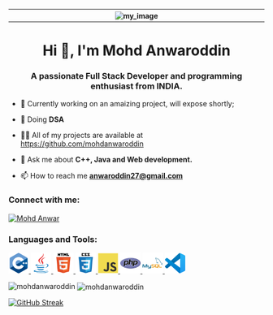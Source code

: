 
<table><tr><th width=1000px ><img src="https://cdn.dribbble.com/users/730703/screenshots/6581243/avento.gif" alt="my_image" height="300px" width="500px"></th></tr></table>
<h1 align="center">Hi 👋, I'm Mohd Anwaroddin </h1>
<h3 align="center">A passionate Full Stack Developer and programming enthusiast from INDIA.</h3>

- 🔭 Currently working on an amaizing project, will expose shortly;

- 🌱 Doing **DSA**

- 👨‍💻 All of my projects are available at https://github.com/mohdanwaroddin

- 💬 Ask me about **C++, Java and Web development.**

- 📫 How to reach me **anwaroddin27@gmail.com**

<h3 align="left">Connect with me:</h3>
<p align="left">
<a href="https://linkedin.com/in/mohd-anwaroddin-b2895b1bb" target="blank"><img align="center" src="https://raw.githubusercontent.com/rahuldkjain/github-profile-readme-generator/master/src/images/icons/Social/linked-in-alt.svg" alt="Mohd Anwar" height="30" width="40" /></a>
</p>
<h3 align="left">Languages and Tools:</h3>
<p align="left">  <a href="https://www.w3schools.com/cpp/" target="_blank" rel="noreferrer"> <img src="https://raw.githubusercontent.com/devicons/devicon/master/icons/cplusplus/cplusplus-original.svg" alt="cplusplus" width="40" height="40"/> </a> 
 <a href="https://www.w3schools.com/cpp/" target="_blank" rel="noreferrer"> <img src="https://raw.githubusercontent.com/devicons/devicon/master/icons/java/java-original.svg" alt="java" width="40" height="40"/> </a>
 <a href="https://www.w3.org/html/" target="_blank" rel="noreferrer"> <img src="https://raw.githubusercontent.com/devicons/devicon/master/icons/html5/html5-original-wordmark.svg" alt="html5" width="40" height="40"/> </a> <a href="https://www.w3schools.com/css/" target="_blank" rel="noreferrer"> <img src="https://raw.githubusercontent.com/devicons/devicon/master/icons/css3/css3-original-wordmark.svg" alt="css3" width="40" height="40"/> </a> <a href="https://developer.mozilla.org/en-US/docs/Web/JavaScript" target="_blank" rel="noreferrer"> <img src="https://raw.githubusercontent.com/devicons/devicon/master/icons/javascript/javascript-original.svg" alt="javascript" width="40" height="40"/> </a> <a href="https://www.w3schools.com/cpp/" target="_blank" rel="noreferrer"> <img src="https://raw.githubusercontent.com/devicons/devicon/master/icons/php/php-original.svg" alt="php" width="40" height="40"/> </a>
 <a href="https://www.mysql.com/" target="_blank" rel="noreferrer"> <img src="https://raw.githubusercontent.com/devicons/devicon/master/icons/mysql/mysql-original-wordmark.svg" alt="mysql" width="40" height="40"/> </a> <a href="https://www.w3schools.com/cpp/" target="_blank" rel="noreferrer"> <img src="https://raw.githubusercontent.com/devicons/devicon/master/icons/vscode/vscode-original.svg" alt="sublime" width="40" height="40"/> </a>
</p>

<p><img align="left" src="https://github-readme-stats.vercel.app/api/top-langs?username=mohdanwaroddin&show_icons=true&locale=en&layout=compact" alt="mohdanwaroddin" /></p>

<p>&nbsp;<img align="center" src="https://github-readme-stats.vercel.app/api?username=mohdanwaroddin&show_icons=true&locale=en" alt="mohdanwaroddin" /></p>

<a href="https://git.io/streak-stats"><img src="https://github-readme-streak-stats.herokuapp.com?user=mohdanwaroddin&theme=dracula" alt="GitHub Streak" /></a>

<!---
mohdanwaroddin/mohdanwaroddin is a ✨ special ✨ repository because its `README.md` (this file) appears on your GitHub profile.
You can click the Preview link to take a look at your changes.
--->
